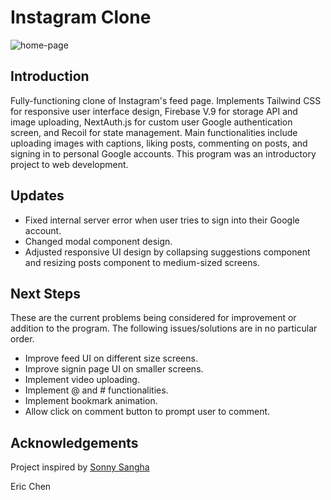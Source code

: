 # Instagram Clone

![home-page]

## Introduction
Fully-functioning clone of Instagram's feed page. Implements Tailwind CSS for responsive user interface design, Firebase V.9 for storage API and image uploading, NextAuth.js for custom user Google authentication screen, and Recoil for state management. Main functionalities include uploading images with captions, liking posts, commenting on posts, and signing in to personal Google accounts. This program was an introductory project to web development.

## Updates
* Fixed internal server error when user tries to sign into their Google account.
* Changed modal component design.
* Adjusted responsive UI design by collapsing suggestions component and resizing posts component to medium-sized screens.

## Next Steps
These are the current problems being considered for improvement or addition to the program. The following issues/solutions are in no particular order.
* Improve feed UI on different size screens.
* Improve signin page UI on smaller screens.
* Implement video uploading.
* Implement @ and # functionalities.
* Implement bookmark animation.
* Allow click on comment button to prompt user to comment.

## Acknowledgements
Project inspired by [Sonny Sangha](https://github.com/sonnysangha)

Eric Chen

[home-page]: https://i.imgur.com/ws017OA.png
